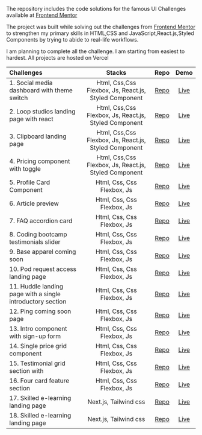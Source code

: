 The repository includes the code solutions for the famous UI Challenges available at  [Frontend Mentor](https://www.frontendmentor.io/challenges)

The project was built while solving out the challenges from [Frontend Mentor](https://www.frontendmentor.io/challenges) to strengthen my primary skills in HTML,CSS and JavaScript,React.js,Styled Components by trying to abide to real-life workflows.


I am planning to complete all the challenge. I am starting from easiest to hardest.
All projects are hosted on Vercel

Challenges                    | Stacks          | Repo | Demo
:---                          |      :---:      | :---:  | :---:
| 1. Social media dashboard with theme switch  |  Html, Css,Css Flexbox, Js, React.js, Styled Component  | [Repo](https://github.com/BoyanLiuu/Frontend-Mentor-Solution/tree/master/social-media-dashboard-with-theme-switcher) |[Live](https://social-media-dashboard-with-theme-switch-solution.vercel.app/)
| 2. Loop studios landing page with react |  Html, Css,Css Flexbox, Js, React.js, Styled Component  | [Repo](https://github.com/BoyanLiuu/Frontend-Mentor-Solution/tree/master/loopstudios-landing-page) |[Live](https://loop-studios-landing-page-react.vercel.app/)
| 3. Clipboard landing page |   Html, Css,Css Flexbox, Js, React.js, Styled Component   | [Repo](https://github.com/BoyanLiuu/Frontend-Mentor-Solution/tree/master/clipboard-landing-page) |[Live](https://clipboard-landing-page-react-c9rlqu1x3.vercel.app/)
| 4. Pricing component with toggle  |  Html, Css,Css Flexbox, Js, React.js, Styled Component  | [Repo](https://github.com/BoyanLiuu/Frontend-Mentor-Solution/tree/master/pricing-component-with-toggle) |[Live](https://pricing-component-with-toggle-sepia-nu.vercel.app/)
| 5. Profile Card Component        |  Html, Css, Css Flexbox, Js  | [Repo](https://github.com/BoyanLiuu/Frontend-Mentor-Solution/tree/master/profile-card-component-main) |[Live](https://profile-card-component-solution-git-master.bliu1236.vercel.app/)
| 6.  Article preview      |  Html, Css, Css Flexbox, Js  | [Repo](https://github.com/BoyanLiuu/Frontend-Mentor-Solution/tree/master/article-preview-component-master) |[Live](https://article-preview-component-solution-blue.vercel.app/)
| 7. FAQ accordion card     |  Html, Css, Css Flexbox, Js | [Repo](https://github.com/BoyanLiuu/Frontend-Mentor-Solution/tree/master/faq-accordion-card-main) |[Live](https://faq-Accordion-card-solution-six.vercel.app/)
| 8.  Coding bootcamp testimonials slider    |  Html, Css, Css Flexbox, Js | [Repo](https://github.com/BoyanLiuu/Frontend-Mentor-Solution/tree/master/coding-bootcamp-testimonials-slider-master) |[Live](https://coding-bootcamp-testimonials-slider-solution.vercel.app/)
| 9. Base apparel coming soon  |  Html, Css, Css Flexbox, Js | [Repo](https://github.com/BoyanLiuu/Frontend-Mentor-Solution/tree/master/base-apparel-coming-soon-master) |[Live](https://base-apparel-coming-soon-solution.vercel.app/)
| 10. Pod request access landing page  | Html, Css, Css Flexbox, Js  | [Repo](https://github.com/BoyanLiuu/Frontend-Mentor-Solution/tree/master/pod-request-access-landing-page) |[Live](https://pod-request-access-landing-page-one.vercel.app/)
| 11. Huddle landing page with a single introductory section | Html, Css, Css Flexbox, Js  | [Repo](https://github.com/BoyanLiuu/Frontend-Mentor-Solution/tree/master/huddle-landing-page-with-single-introductory-section-master) |[Live](https://huddle-landing-page-with-single-introductory-section-solution.vercel.app/)
| 12. Ping coming soon page | Html, Css, Css Flexbox, Js | [Repo](https://github.com/BoyanLiuu/Frontend-Mentor-Solution/tree/master/ping-coming-soon-page-master) |[Live](https://ping-coming-soon-page-solution.vercel.app/)
| 13. Intro component with sign-up form |  Html, Css, Css Flexbox, Js | [Repo](https://github.com/BoyanLiuu/Frontend-Mentor-Solution/tree/master/intro-component-with-signup-form-master) |[Live](https://intro-component-with-signup-form-solution.vercel.app/)
| 14. Single price grid component|  Html, Css, Css Flexbox, Js | [Repo](https://github.com/BoyanLiuu/Frontend-Mentor-Solution/tree/master/single-price-grid-component-master) |[Live](https://testimonials-grid-section-solution.vercel.app/)
| 15. Testimonial grid section with | Html, Css, Css Flexbox, Js  | [Repo](https://github.com/BoyanLiuu/Frontend-Mentor-Solution/tree/master/testimonials-grid-section-main) |[Live](https://intro-component-with-signup-form-solution.vercel.app/)
| 16. Four card feature section |  Html, Css, Css Flexbox, Js | [Repo](https://github.com/BoyanLiuu/Frontend-Mentor-Solution/tree/master/four-card-feature-section-master) |[Live](https://four-card-feature-section-solution-tau.vercel.app/)
| 17. Skilled e-learning landing page |  Next.js, Tailwind css | [Repo](https://github.com/BoyanLiuu/Frontend-Mentor-Solution/tree/master/skilled-elearning-landing-page) |[Live](https://skilled-elearning-landing-page-pearl.vercel.app/)
| 18. Skilled e-learning landing page |  Next.js, Tailwind css | [Repo](https://github.com/BoyanLiuu/Frontend-Mentor-Solution/tree/master/sunnyside-agency-landing-page) |[Live](https://sunnyside-agency-landing-page-teal.vercel.app/)


